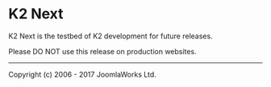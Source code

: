 
K2 Next
===

K2 Next is the testbed of K2 development for future releases.

Please DO NOT use this release on production websites.

---
Copyright (c) 2006 - 2017 JoomlaWorks Ltd.
